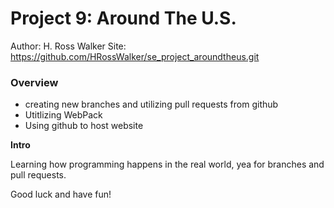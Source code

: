 # Project 9: Around The U.S.

Author: H. Ross Walker
Site: https://github.com/HRossWalker/se_project_aroundtheus.git

### Overview

- creating new branches and utilizing pull requests from github
- Utitlizing WebPack
- Using github to host website

**Intro**

Learning how programming happens in the real world, yea for branches and pull requests.

Good luck and have fun!
